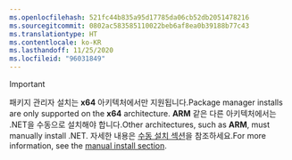```yaml
---
ms.openlocfilehash: 521fc44b835a95d17785da06cb52db2051478216
ms.sourcegitcommit: 0802ac583585110022beb6af8ea0b39188b77c43
ms.translationtype: HT
ms.contentlocale: ko-KR
ms.lasthandoff: 11/25/2020
ms.locfileid: "96031849"
---
```


> [!IMPORTANT]
> <span data-ttu-id="06c54-101">패키지 관리자 설치는 **x64** 아키텍처에서만 지원됩니다.</span><span class="sxs-lookup"><span data-stu-id="06c54-101">Package manager installs are only supported on the **x64** architecture.</span></span> <span data-ttu-id="06c54-102">**ARM** 같은 다른 아키텍처에서는 .NET을 수동으로 설치해야 합니다.</span><span class="sxs-lookup"><span data-stu-id="06c54-102">Other architectures, such as **ARM**, must manually install .NET.</span></span> <span data-ttu-id="06c54-103">자세한 내용은 [수동 설치 섹션](#manual-install)을 참조하세요.</span><span class="sxs-lookup"><span data-stu-id="06c54-103">For more information, see the [manual install section](#manual-install).</span></span>
